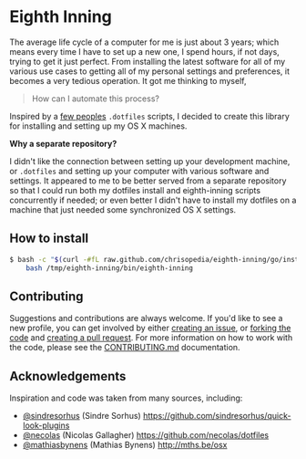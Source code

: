 # Eighth Inning

The average life cycle of a computer for me is just about 3 years; which means every time I have to set up a new one, I spend hours, if not days, trying to get it just perfect. From installing the latest software for all of my various use cases to getting all of my personal settings and preferences, it becomes a very tedious operation.  It got me thinking to myself,

> How can I automate this process?

Inspired by a [few peoples](#acknowledgements) `.dotfiles` scripts, I decided to create this library for installing and setting up my OS X machines.

**Why a separate repository?**

I didn't like the connection between setting up your development machine, or `.dotfiles` and setting up your computer with various software and settings.  It appeared to me to be better served from a separate repository so that I could run both my dotfiles install and eighth-inning scripts concurrently if needed; or even better I didn't have to install my dotfiles on a machine that just needed some synchronized OS X settings.

## How to install

```bash
$ bash -c "$(curl -#fL raw.github.com/chrisopedia/eighth-inning/go/install)" && \
    bash /tmp/eighth-inning/bin/eighth-inning
```

## Contributing

Suggestions and contributions are always welcome.  If you'd like to see a new profile, you can get involved by either [creating an issue](https://github.com/chrisopedia/eighth-inning/issues/new), or [forking the code](https://github.com/chrisopedia/eighth-inning/fork) and [creating a pull request](https://github.com/chrisopedia/eighth-inning/compare/). For more information on how to work with the code, please see the [CONTRIBUTING.md](https://github.com/chrisopedia/eighth-inning/blob/master/CONTRIBUTING.md) documentation.

## Acknowledgements

Inspiration and code was taken from many sources, including:

* [@sindresorhus](https://github.com/sindresorhus) (Sindre Sorhus) https://github.com/sindresorhus/quick-look-plugins
* [@necolas](https://github.com/necolas) (Nicolas Gallagher) https://github.com/necolas/dotfiles
* [@mathiasbynens](https://github.com/mathiasbynens) (Mathias Bynens) http://mths.be/osx
